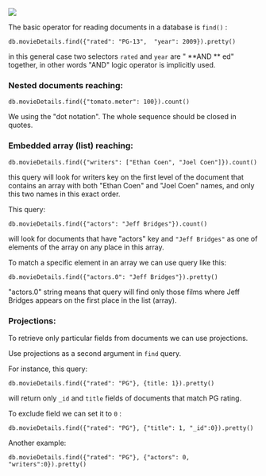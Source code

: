  ![](<https://i.imgur.com/2tou8Jo.jpg>)

The basic operator for reading documents in a database is `
   find()
  ` :

`
   db.movieDetails.find({"rated": "PG-13",  "year": 2009}).pretty()
  `

in this general case two selectors `
   rated
  ` and `
   year
  ` are " **AND ** ed" together, in other words "AND" logic operator is implicitly used.


### Nested documents reaching:  ###

 `
   db.movieDetails.find({"tomato.meter": 100}).count()
  `

We using the "dot notation". The whole sequence should be closed in quotes.


### Embedded array (list) reaching:  ###

 `
   db.movieDetails.find({"writers": ["Ethan Coen", "Joel Coen"]}).count()
  `

this query will look for writers key on the first level of the document that contains an array with both "Ethan Coen" and "Joel Coen" names, and only this two names in this exact order.

This query:

`
   db.movieDetails.find({"actors": "Jeff Bridges"}).count()
  `

will look for documents that have "actors" key and `
   "Jeff Bridges"
  ` as one of elements of the array on any place in this array.

To match a specific element in an array we can use query like this:

`
   db.movieDetails.find({"actors.0": "Jeff Bridges"}).pretty()
  `

"actors.0" string means that query will find only those films where Jeff Bridges appears on the first place in the list (array).


### Projections:  ###

 To retrieve only particular fields from documents we can use projections.

Use projections as a second argument in `
   find
  ` query.

For instance, this query:

`
   db.movieDetails.find({"rated": "PG"}, {title: 1}).pretty()
  `

will return only `
   _id
  ` and `
   title
  ` fields of documents that match PG rating.

To exclude field we can set it to `
   0
  ` :

`
   db.movieDetails.find({"rated": "PG"}, {"title": 1, "_id":0}).pretty()
  `

Another example:

`
   db.movieDetails.find({"rated": "PG"}, {"actors": 0, "writers":0}).pretty()
  `

